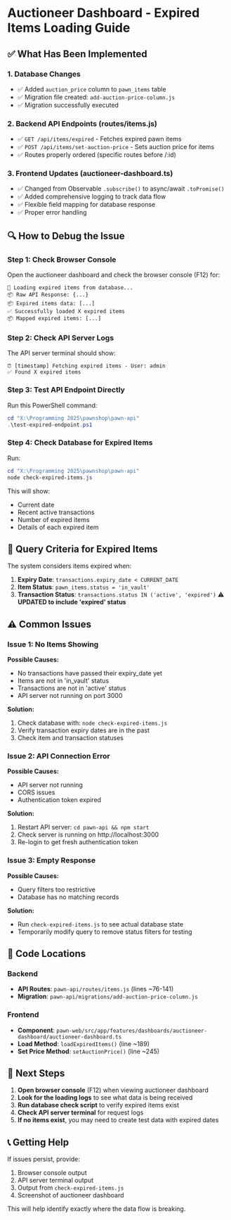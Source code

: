 # Auctioneer Dashboard - Expired Items Loading Guide

## ✅ What Has Been Implemented

### 1. Database Changes
- ✅ Added `auction_price` column to `pawn_items` table
- ✅ Migration file created: `add-auction-price-column.js`
- ✅ Migration successfully executed

### 2. Backend API Endpoints (routes/items.js)
- ✅ `GET /api/items/expired` - Fetches expired pawn items
- ✅ `POST /api/items/set-auction-price` - Sets auction price for items
- ✅ Routes properly ordered (specific routes before /:id)

### 3. Frontend Updates (auctioneer-dashboard.ts)
- ✅ Changed from Observable `.subscribe()` to async/await `.toPromise()`
- ✅ Added comprehensive logging to track data flow
- ✅ Flexible field mapping for database response
- ✅ Proper error handling

## 🔍 How to Debug the Issue

### Step 1: Check Browser Console
Open the auctioneer dashboard and check the browser console (F12) for:

```
🔄 Loading expired items from database...
📦 Raw API Response: {...}
📦 Expired items data: [...]
✅ Successfully loaded X expired items
📦 Mapped expired items: [...]
```

### Step 2: Check API Server Logs
The API server terminal should show:
```
⏰ [timestamp] Fetching expired items - User: admin
✅ Found X expired items
```

### Step 3: Test API Endpoint Directly
Run this PowerShell command:
```powershell
cd "X:\Programming 2025\pawnshop\pawn-api"
.\test-expired-endpoint.ps1
```

### Step 4: Check Database for Expired Items
Run:
```powershell
cd "X:\Programming 2025\pawnshop\pawn-api"
node check-expired-items.js
```

This will show:
- Current date
- Recent active transactions
- Number of expired items
- Details of each expired item

## 🎯 Query Criteria for Expired Items

The system considers items expired when:
1. **Expiry Date**: `transactions.expiry_date < CURRENT_DATE`
2. **Item Status**: `pawn_items.status = 'in_vault'`
3. **Transaction Status**: `transactions.status IN ('active', 'expired')` ⚠️ **UPDATED to include 'expired' status**

## ⚠️ Common Issues

### Issue 1: No Items Showing
**Possible Causes:**
- No transactions have passed their expiry_date yet
- Items are not in 'in_vault' status
- Transactions are not in 'active' status
- API server not running on port 3000

**Solution:**
1. Check database with: `node check-expired-items.js`
2. Verify transaction expiry dates are in the past
3. Check item and transaction statuses

### Issue 2: API Connection Error
**Possible Causes:**
- API server not running
- CORS issues
- Authentication token expired

**Solution:**
1. Restart API server: `cd pawn-api && npm start`
2. Check server is running on http://localhost:3000
3. Re-login to get fresh authentication token

### Issue 3: Empty Response
**Possible Causes:**
- Query filters too restrictive
- Database has no matching records

**Solution:**
- Run `check-expired-items.js` to see actual database state
- Temporarily modify query to remove status filters for testing

## 📝 Code Locations

### Backend
- **API Routes**: `pawn-api/routes/items.js` (lines ~76-141)
- **Migration**: `pawn-api/migrations/add-auction-price-column.js`

### Frontend
- **Component**: `pawn-web/src/app/features/dashboards/auctioneer-dashboard/auctioneer-dashboard.ts`
- **Load Method**: `loadExpiredItems()` (line ~189)
- **Set Price Method**: `setAuctionPrice()` (line ~245)

## 🚀 Next Steps

1. **Open browser console** (F12) when viewing auctioneer dashboard
2. **Look for the loading logs** to see what data is being received
3. **Run database check script** to verify expired items exist
4. **Check API server terminal** for request logs
5. **If no items exist**, you may need to create test data with expired dates

## 📞 Getting Help

If issues persist, provide:
1. Browser console output
2. API server terminal output
3. Output from `check-expired-items.js`
4. Screenshot of auctioneer dashboard

This will help identify exactly where the data flow is breaking.
